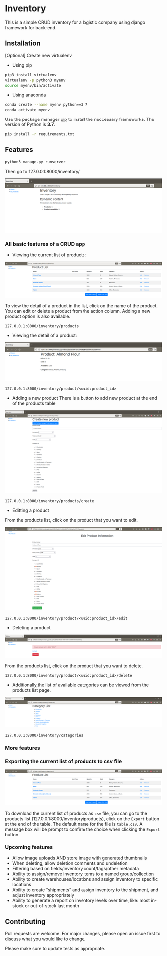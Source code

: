 # Inventory

This is a simple CRUD inventory for a logistic company using django framework for back-end.
## Installation

[Optional] Create new virtualenv
- Using pip
```bash
pip3 install virtualenv 
virtualenv -p python3 myenv
source myenv/bin/activate
```
- Using anaconda
```bash
conda create --name myenv python==3.7
conda activate myenv 
```

Use the package manager [pip](https://pip.pypa.io/en/stable/) to install the neccessary frameworks. The version of Python is **3.7**.

```bash
pip install -r requirements.txt
```

## Features

```bash
python3 manage.py runserver
```

Then go to 127.0.0.1:8000/inventory/

![Inventory Page](img/crud_inventory.png)
### **All basic features of a CRUD app**

* Viewing the current list of products:

![Products List Page](img/crud_products_list.png)

To view the detail of a product in the list, click on the name of the product. You can edit or delete a product from the action column.
Adding a new product option is also available.
```
127.0.0.1:8000/inventory/products
```
* Viewing the detail of a product:

![Products List Page](img/crud_product_detail.png)

```
127.0.0.1:8000/inventory/product/<uuid:product_id>
```
* Adding a new product
There is a button to add new product at the end of the products table

![Create Product Page](img/crud_product_create.png)
```
127.0.0.1:8000/inventory/products/create
```
* Editting a product

From the products list, click on the product that you want to edit.

![Edit Product Page](img/crud_product_edit.png)
```
127.0.0.1:8000/inventory/product/<uuid:product_id>/edit
```
* Deleting a product

![Delete Product Page](img/crud_product_delete.png)

From the products list, click on the product that you want to delete.
```
127.0.0.1:8000/inventory/product/<uuid:product_id>/delete
```
* Additionally,the list of available categories can be viewed from the products list page.

![Categories List Product Page](img/crud_categories_list.png)

```
127.0.0.1:8000/inventory/categories
```
### **More features**
### Exporting the current list of products to csv file

![Products List Page](img/crud_products_list.png)

To download the current list of products as `csv` file, you can go to the products list (127.0.0.1:8000/inventory/products), click on the `Export` button at the end of the table. The default name for the file is `table.csv`. A message box will be prompt to confirm the choice when clicking the `Export` button.
### **Upcoming features**
* Allow image uploads AND store image with generated thumbnails
* When deleting, allow deletion comments and undeletion
* Filtering based on fields/inventory count/tags/other metadata
* Ability to assign/remove inventory items to a named group/collection
* Ability to create warehouses/locations and assign inventory to specific locations
* Ability to create “shipments” and assign inventory to the shipment, and adjust inventory appropriately
* Ability to generate a report on inventory levels over time, like: most in-stock or out-of-stock last month

## Contributing
Pull requests are welcome. For major changes, please open an issue first to discuss what you would like to change.

Please make sure to update tests as appropriate.